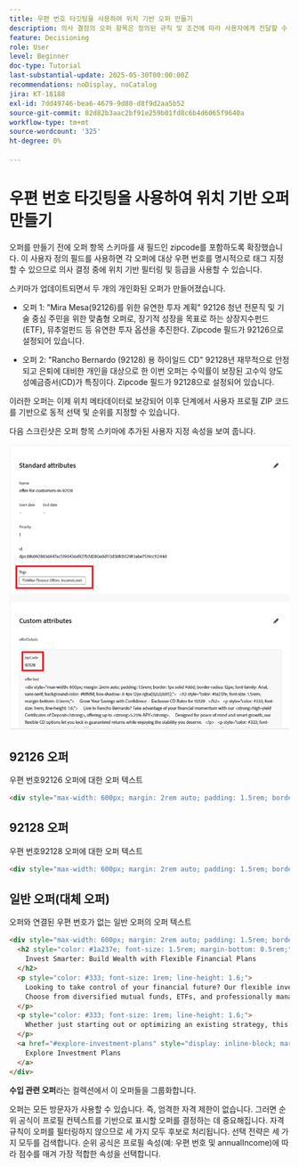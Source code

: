 ```yaml
---
title: 우편 번호 타깃팅을 사용하여 위치 기반 오퍼 만들기
description: 의사 결정의 오퍼 항목은 정의된 규칙 및 조건에 따라 사용자에게 전달할 수 있는 메시지, 이미지, 프로모션 또는 추천과 같은 개인화된 단일 콘텐츠 조각을 나타냅니다.
feature: Decisioning
role: User
level: Beginner
doc-type: Tutorial
last-substantial-update: 2025-05-30T00:00:00Z
recommendations: noDisplay, noCatalog
jira: KT-18188
exl-id: 7dd49746-bea6-4679-9d88-d8f9d2aa5b52
source-git-commit: 82d82b3aac2bf91e259b01fd8c6b4d6065f9640a
workflow-type: tm+mt
source-wordcount: '325'
ht-degree: 0%

---
```


# 우편 번호 타깃팅을 사용하여 위치 기반 오퍼 만들기

오퍼를 만들기 전에 오퍼 항목 스키마를 새 필드인 zipcode를 포함하도록 확장했습니다. 이 사용자 정의 필드를 사용하면 각 오퍼에 대상 우편 번호를 명시적으로 태그 지정할 수 있으므로 의사 결정 중에 위치 기반 필터링 및 등급을 사용할 수 있습니다.

스키마가 업데이트되면서 두 개의 개인화된 오퍼가 만들어졌습니다.

* 오퍼 1: &quot;Mira Mesa(92126)를 위한 유연한 투자 계획&quot;
92126 청년 전문직 및 기술 중심 주민을 위한 맞춤형 오퍼로, 장기적 성장을 목표로 하는 상장지수펀드(ETF), 뮤추얼펀드 등 유연한 투자 옵션을 추진한다. Zipcode 필드가 92126으로 설정되어 있습니다.

* 오퍼 2: &quot;Rancho Bernardo (92128) 용 하이일드 CD&quot;
92128년 재무적으로 안정되고 은퇴에 대비한 개인을 대상으로 한 이번 오퍼는 수익률이 보장된 고수익 양도성예금증서(CD)가 특징이다. Zipcode 필드가 92128으로 설정되어 있습니다.

이러한 오퍼는 이제 위치 메타데이터로 보강되어 이후 단계에서 사용자 프로필 ZIP 코드를 기반으로 동적 선택 및 순위를 지정할 수 있습니다.

다음 스크린샷은 오퍼 항목 스키마에 추가된 사용자 지정 속성을 보여 줍니다.

![오퍼 메타데이터](assets/offers-meta-data.png)


## 92126 오퍼

우편 번호92126 오퍼에 대한 오퍼 텍스트

```html
<div style="max-width: 600px; margin: 2rem auto; padding: 1.5rem; border: 1px solid #ddd; border-radius: 12px; font-family: Arial, sans-serif; background-color: #f9f9f9; box-shadow: 0 4px 12px rgba(0,0,0,0.05);">   <h2 style="color: #1a237e; font-size: 1.5rem; margin-bottom: 0.5rem;">     Boost Your Financial Game with Smart Investment Options   </h2>   <p style="color: #333; font-size: 1rem; line-height: 1.6;">     In Mira Mesa (92126), ambition meets opportunity. Whether you're building wealth or just getting started, our     <strong>diversified investment plans</strong> — including <strong>tech-focused ETFs</strong> and     <strong>flexible mutual funds</strong> — are designed to grow with your goals.   </p>   <p style="color: #333; font-size: 1rem; line-height: 1.6;">     Enjoy expert guidance, low fees, and strategies built for busy professionals who want more from their money — without the hassle.   </p>   <a href="#start-investing" style="display: inline-block; margin-top: 1rem; background-color: #1a73e8; color: white; padding: 0.75rem 1.25rem; border-radius: 8px; text-decoration: none; font-weight: bold;">     Start Investing Smarter   </a> </div>
```


## 92128 오퍼

우편 번호92128 오퍼에 대한 오퍼 텍스트

```html
<div style="max-width: 600px; margin: 2rem auto; padding: 1.5rem; border: 1px solid #ddd; border-radius: 12px; font-family: Arial, sans-serif; background-color: #fdfdfd; box-shadow: 0 4px 12px rgba(0,0,0,0.05);">   <h2 style="color: #1a237e; font-size: 1.5rem; margin-bottom: 0.5rem;">     Grow Your Savings with Confidence – Exclusive CD Rates for 92128   </h2>   <p style="color: #333; font-size: 1rem; line-height: 1.6;">     Live in Rancho Bernardo? Take advantage of your financial momentum with our <strong>high-yield Certificates of Deposit</strong>, offering up to <strong>5.25% APY</strong>.     Designed for peace of mind and smart growth, our flexible CD options let you lock in guaranteed returns while enjoying the stability you deserve.   </p>   <p style="color: #333; font-size: 1rem; line-height: 1.6;">     Whether you're planning retirement or simply securing your future, this offer is tailored for residents like you.   </p>   <a href="#explore-cd-options" style="display: inline-block; margin-top: 1rem; background-color: #1a73e8; color: white; padding: 0.75rem 1.25rem; border-radius: 8px; text-decoration: none; font-weight: bold;">     Explore CD Options   </a> </div>
```

## 일반 오퍼(대체 오퍼)

오퍼와 연결된 우편 번호가 없는 일반 오퍼의 오퍼 텍스트

```html
<div style="max-width: 600px; margin: 2rem auto; padding: 1.5rem; border: 1px solid #ddd; border-radius: 12px; font-family: Arial, sans-serif; background-color: #ffffff; box-shadow: 0 4px 12px rgba(0,0,0,0.05);">
  <h2 style="color: #1a237e; font-size: 1.5rem; margin-bottom: 0.5rem;">
    Invest Smarter: Build Wealth with Flexible Financial Plans
  </h2>
  <p style="color: #333; font-size: 1rem; line-height: 1.6;">
    Looking to take control of your financial future? Our flexible investment solutions are designed to meet a wide range of goals — from growing savings to planning for retirement.
    Choose from diversified mutual funds, ETFs, and professionally managed portfolios, all with expert guidance and minimal hassle.
  </p>
  <p style="color: #333; font-size: 1rem; line-height: 1.6;">
    Whether just starting out or optimizing an existing strategy, this offer provides the tools to invest with confidence — no matter where you live.
  </p>
  <a href="#explore-investment-plans" style="display: inline-block; margin-top: 1rem; background-color: #1a73e8; color: white; padding: 0.75rem 1.25rem; border-radius: 8px; text-decoration: none; font-weight: bold;">
    Explore Investment Plans
  </a>
</div>
```

**수입 관련 오퍼**&#x200B;라는 컬렉션에서 이 오퍼들을 그룹화합니다.

오퍼는 모든 방문자가 사용할 수 있습니다. 즉, 엄격한 자격 제한이 없습니다. 그러면 순위 공식이 프로필 컨텍스트를 기반으로 표시할 오퍼를 결정하는 데 중요해집니다.
자격 규칙이 오퍼를 필터링하지 않으므로 세 가지 모두 후보로 처리됩니다.
선택 전략은 세 가지 모두를 검색합니다.
순위 공식은 프로필 속성(예: 우편 번호 및 annualIncome)에 따라 점수를 매겨 가장 적합한 속성을 선택합니다.
